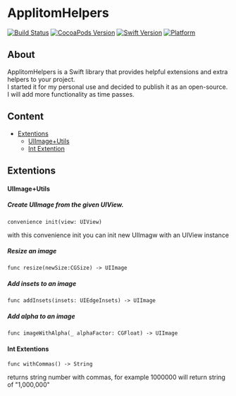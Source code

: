 # ApplitomHelpers

[![Build Status](https://travis-ci.org/Applitom/ApplitomHelpers.svg?branch=master)](https://travis-ci.org/Applitom/ApplitomHelpers)
[![CocoaPods Version](https://img.shields.io/cocoapods/v/ApplitomHelpers.svg)](https://cocoapods.org/pods/ApplitomHelpers)
[![Swift Version](https://img.shields.io/badge/Swift-4.0-orange.svg?style=flat)](https://swift.org)
[![Platform](https://img.shields.io/badge/platform-iOS-lightgrey.svg)](https://developer.apple.com/ios)


## About
ApplitomHelpers is a Swift library that provides helpful extensions and extra helpers to your project.<br/>
I started it for my personal use and decided to publish it as an open-source. I will add more functionality as time passes.

## Content
- [Extentions](#Extentions)
    - [UIImage+Utils](#UIImage+Utils)
    - [Int Extention](#Int-Extentions)

## Extentions

#### UIImage+Utils
##### Create UIImage from the given UIView.
```
convenience init(view: UIView)
```
with this convenience init you can init new UIImagw with an UIView instance

##### Resize an image
```
func resize(newSize:CGSize) -> UIImage
```
##### Add insets to an image
```
func addInsets(insets: UIEdgeInsets) -> UIImage
```
##### Add alpha to an image
```
func imageWithAlpha(_ alphaFactor: CGFloat) -> UIImage
```

#### Int Extentions
```
func withCommas() -> String
```
returns string number with commas, for example 1000000 will return string of "1,000,000"
